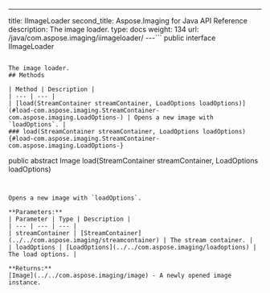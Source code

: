 ---
title: IImageLoader
second_title: Aspose.Imaging for Java API Reference
description: The image loader.
type: docs
weight: 134
url: /java/com.aspose.imaging/iimageloader/
---```
public interface IImageLoader
```

The image loader.
## Methods

| Method | Description |
| --- | --- |
| [load(StreamContainer streamContainer, LoadOptions loadOptions)](#load-com.aspose.imaging.StreamContainer-com.aspose.imaging.LoadOptions-) | Opens a new image with `loadOptions`. |
### load(StreamContainer streamContainer, LoadOptions loadOptions) {#load-com.aspose.imaging.StreamContainer-com.aspose.imaging.LoadOptions-}
```
public abstract Image load(StreamContainer streamContainer, LoadOptions loadOptions)
```


Opens a new image with `loadOptions`.

**Parameters:**
| Parameter | Type | Description |
| --- | --- | --- |
| streamContainer | [StreamContainer](../../com.aspose.imaging/streamcontainer) | The stream container. |
| loadOptions | [LoadOptions](../../com.aspose.imaging/loadoptions) | The load options. |

**Returns:**
[Image](../../com.aspose.imaging/image) - A newly opened image instance.
